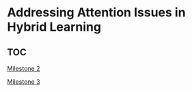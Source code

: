 # Addressing Attention Issues in Hybrid Learning

## TOC

<a href="milestone2">Milestone 2</a>

<a href="milestone3">Milestone 3</a>
